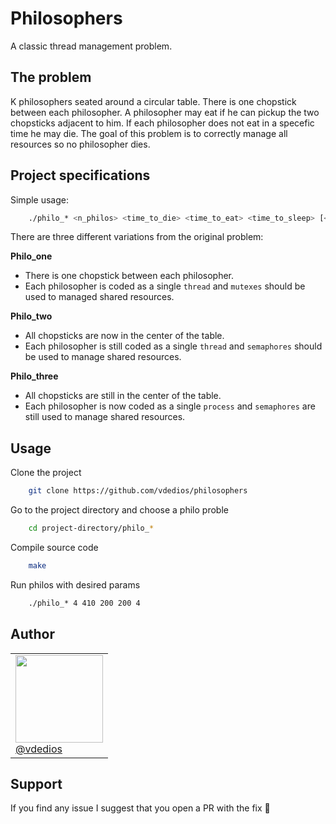 # Philosophers

A classic thread management problem.
## The problem

K philosophers seated around a circular table. There is one chopstick between each philosopher. A philosopher may eat if he can pickup the two chopsticks adjacent to him. If each philosopher does not eat in a specefic time he may die. The goal of this problem is to correctly manage all resources so no philosopher dies.

## Project specifications

Simple usage:

```bash
    ./philo_* <n_philos> <time_to_die> <time_to_eat> <time_to_sleep> [<n_rounds>]
```

There are three different variations from the original problem:

**Philo_one** 

- There is one chopstick between each philosopher.
- Each philosopher is coded as a single `thread` and `mutexes` should be used to managed shared resources.
  
**Philo_two** 

- All chopsticks are now in the center of the table.
- Each philosopher is still coded as a single `thread` and `semaphores` should be used to manage shared resources.

**Philo_three** 

- All chopsticks are still in the center of the table.
- Each philosopher is now coded as a single `process` and `semaphores` are still used to manage shared resources.

## Usage

Clone the project

```bash
    git clone https://github.com/vdedios/philosophers
```

Go to the project directory and choose a philo proble

```bash
    cd project-directory/philo_*
```

Compile source code

```bash
    make
```

Run philos with desired params

```bash
    ./philo_* 4 410 200 200 4
```
## Author
<table>
    <tr>
        <td>
          <img src="https://cdn.intra.42.fr/users/small_vde-dios.jpg" width=140px>
          </br>
          <a href="https://github.com/vdedios">@vdedios</a>
        </td>
    </tr>
</table>

## Support

If you find any issue I suggest that you open a PR with the fix 🙂

